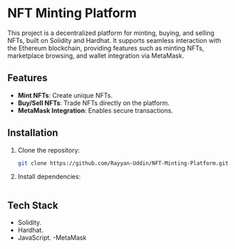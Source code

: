 # NFT Minting Platform

This project is a decentralized platform for minting, buying, and selling NFTs, built on Solidity and Hardhat. It supports seamless interaction with the Ethereum blockchain, providing features such as minting NFTs, marketplace browsing, and wallet integration via MetaMask.

## Features
- **Mint NFTs**: Create unique NFTs.
- **Buy/Sell NFTs**: Trade NFTs directly on the platform.
- **MetaMask Integration**: Enables secure transactions.

## Installation
1. Clone the repository:
   ```bash
   git clone https://github.com/Rayyan-Uddin/NFT-Minting-Platform.git
   ```
2. Install dependencies:
```npm install
```
## Tech Stack
- Solidity.
- Hardhat.
- JavaScript.
-MetaMask
